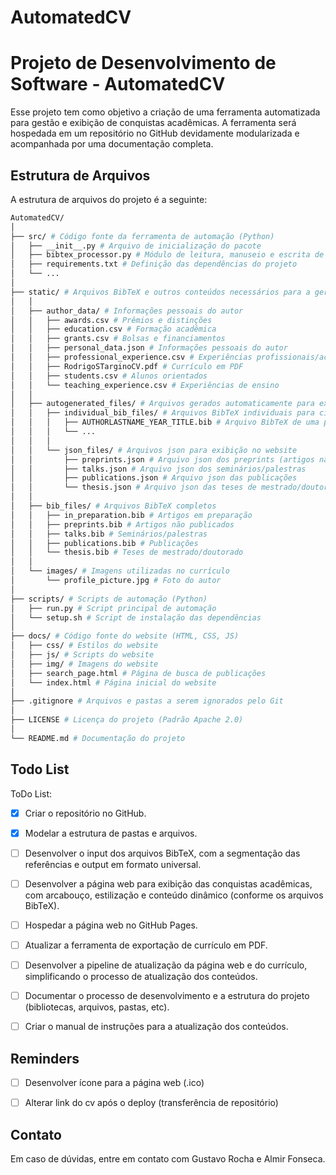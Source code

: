 # AutomatedCV

# Projeto de Desenvolvimento de Software - AutomatedCV

Esse projeto tem como objetivo a criação de uma ferramenta automatizada para gestão e exibição de conquistas acadêmicas. A ferramenta será hospedada em um repositório no GitHub devidamente modularizada e acompanhada por uma documentação completa.

## Estrutura de Arquivos

A estrutura de arquivos do projeto é a seguinte:

```bash
AutomatedCV/
│
├── src/ # Código fonte da ferramenta de automação (Python)
│   ├── __init__.py # Arquivo de inicialização do pacote
│   ├── bibtex_processor.py # Módulo de leitura, manuseio e escrita de arquivos BibTeX
│   ├── requirements.txt # Definição das dependências do projeto
│   └── ...
│
├── static/ # Arquivos BibTeX e outros conteúdos necessários para a geração do currículo
│   │
│   ├── author_data/ # Informações pessoais do autor
│   │   ├── awards.csv # Prêmios e distinções
│   │   ├── education.csv # Formação acadêmica
│   │   ├── grants.csv # Bolsas e financiamentos
│   │   ├── personal_data.json # Informações pessoais do autor
│   │   ├── professional_experience.csv # Experiências profissionais/acadêmicas
│   │   ├── RodrigoSTarginoCV.pdf # Currículo em PDF
│   │   ├── students.csv # Alunos orientados
│   │   └── teaching_experience.csv # Experiências de ensino
│   │
│   ├── autogenerated_files/ # Arquivos gerados automaticamente para exibição no website
│   │   ├── individual_bib_files/ # Arquivos BibTeX individuais para citação
│   │   │   ├── AUTHORLASTNAME_YEAR_TITLE.bib # Arquivo BibTeX de uma publicação individual
│   │   │   └── ...
│   │   │   
│   │   └── json_files/ # Arquivos json para exibição no website
│   │       ├── preprints.json # Arquivo json dos preprints (artigos não publicados)
│   │       ├── talks.json # Arquivo json dos seminários/palestras
│   │       ├── publications.json # Arquivo json das publicações
│   │       └── thesis.json # Arquivo json das teses de mestrado/doutorado
│   │
│   ├── bib_files/ # Arquivos BibTeX completos
│   │   ├── in_preparation.bib # Artigos em preparação
│   │   ├── preprints.bib # Artigos não publicados
│   │   ├── talks.bib # Seminários/palestras
│   │   ├── publications.bib # Publicações
│   │   └── thesis.bib # Teses de mestrado/doutorado
│   │
│   └── images/ # Imagens utilizadas no currículo
│       └── profile_picture.jpg # Foto do autor
│    
├── scripts/ # Scripts de automação (Python)
│   ├── run.py # Script principal de automação
│   └── setup.sh # Script de instalação das dependências
│
├── docs/ # Código fonte do website (HTML, CSS, JS)
│   ├── css/ # Estilos do website
│   ├── js/ # Scripts do website
│   ├── img/ # Imagens do website
│   ├── search_page.html # Página de busca de publicações
│   └── index.html # Página inicial do website
│
├── .gitignore # Arquivos e pastas a serem ignorados pelo Git
│
├── LICENSE # Licença do projeto (Padrão Apache 2.0)
│
└── README.md # Documentação do projeto
```

## Todo List

ToDo List:

- [x] Criar o repositório no GitHub.

- [x] Modelar a estrutura de pastas e arquivos.

- [ ] Desenvolver o input dos arquivos BibTeX, com a segmentação das referências e output em formato universal.

- [ ] Desenvolver a página web para exibição das conquistas acadêmicas, com arcabouço, estilização e conteúdo dinâmico (conforme os arquivos BibTeX).

- [ ] Hospedar a página web no GitHub Pages.

- [ ] Atualizar a ferramenta de exportação de currículo em PDF.

- [ ] Desenvolver a pipeline de atualização da página web e do currículo, simplificando o processo de atualização dos conteúdos.

- [ ] Documentar o processo de desenvolvimento e a estrutura do projeto (bibliotecas, arquivos, pastas, etc).

- [ ] Criar o manual de instruções para a atualização dos conteúdos.

## Reminders

- [ ] Desenvolver ícone para a página web (.ico)

- [ ] Alterar link do cv após o deploy (transferência de repositório)

## Contato

Em caso de dúvidas, entre em contato com Gustavo Rocha e Almir Fonseca.
